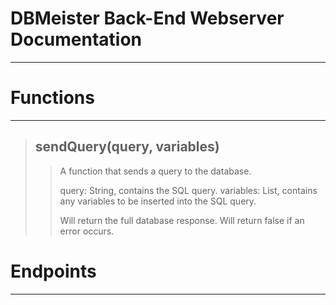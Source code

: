 # DBMeister Back-End Webserver Documentation

---

# Functions

---

<blockquote>

## sendQuery(query, variables)

<blockquote>

A function that sends a query to the database.

query: String, contains the SQL query.
variables: List, contains any variables to be inserted into the SQL query.

Will return the full database response. Will return false if an error occurs.

</blockquote>

</blockquote>

# Endpoints

---

<blockquote>

</blockquote>